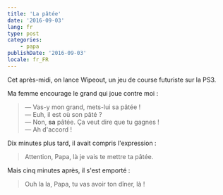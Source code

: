 ```yaml
---
title: 'La pâtée'
date: '2016-09-03'
lang: fr
type: post
categories:
    - papa
publishDate: '2016-09-03'
locale: fr_FR
---
```


Cet après-midi, on lance Wipeout, un jeu de course futuriste sur la PS3.

<!-- more -->

Ma femme encourage le grand qui joue contre moi :

> — Vas-y mon grand, mets-lui sa pâtée !  
> — Euh, il est où son pâté ?  
> — Non, **sa** pâtée. Ça veut dire que tu gagnes !  
> — Ah d'accord !

Dix minutes plus tard, il avait compris l'expression :

> Attention, Papa, là je vais te mettre ta pâtée.

Mais cinq minutes après, il s'est emporté :

> Ouh la la, Papa, tu vas avoir ton dîner, là !
